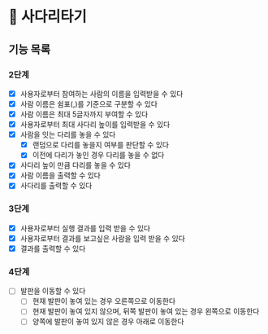 # 🚀 사다리타기

## 기능 목록
### 2단계
- [x]  사용자로부터 참여하는 사람의 이름을 입력받을 수 있다
- [x]  사람 이름은 쉼표(,)를 기준으로 구분할 수 있다
- [x]  사람 이름은 최대 5글자까지 부여할 수 있다
- [x]  사용자로부터 최대 사다리 높이를 입력받을 수 있다
- [x]  사람을 잇는 다리를 놓을 수 있다
   - [x]  랜덤으로 다리를 놓을지 여부를 판단할 수 있다
   - [x]  이전에 다리가 놓인 경우 다리를 놓을 수 없다
- [x]  사다리 높이 만큼 다리를 놓을 수 있다
- [x]  사람 이름을 출력할 수 있다
- [x]  사다리를 출력할 수 있다

### 3단계
- [x]  사용자로부터 실행 결과를 입력 받을 수 있다
- [x]  사용자로부터 결과를 보고싶은 사람을 입력 받을 수 있다
- [x]  결과를 출력할 수 있다

### 4단계
- [ ]  발판을 이동할 수 있다
   - [ ]  현재 발판이 놓여 있는 경우 오른쪽으로 이동한다
   - [ ]  현재 발판이 놓여 있지 않으며, 뒤쪽 발판이 놓여 있는 경우 왼쪽으로 이동한다
   - [ ]  양쪽에 발판이 놓여 있지 않은 경우 아래로 이동한다
